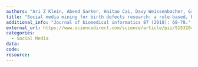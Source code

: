 ```yaml
---
authors: "Ari Z Klein, Abeed Sarker, Haitao Cai, Davy Weissenbacher, Graciela Gonzalez-Hernandez"
title: "Social media mining for birth defects research: a rule-based, bootstrapping approach to collecting data for rare health-related events on Twitter."
additional_info: "Journal of biomedical informatics 87 (2018): 68-78."
external_url: https://www.sciencedirect.com/science/article/pii/S1532046418301977
categories:
  - Social Media
data: 
code:
resource:
---
```

